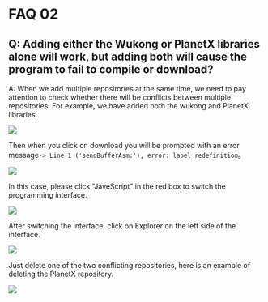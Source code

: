 ﻿# FAQ 02
## Q: Adding either the Wukong or PlanetX libraries alone will work, but adding both will cause the program to fail to compile or download?
A: When we add multiple repositories at the same time, we need to pay attention to check whether there will be conflicts between multiple repositories.
For example, we have added both the wukong and PlanetX libraries.

![](https://wiki-media-ef.oss-cn-hongkong.aliyuncs.com//images/FAQ-microbit-02-01.png)

Then when you click on download you will be prompted with an error message`-> Line 1 ('sendBufferAsm:'), error: label redefinition`。

![](https://wiki-media-ef.oss-cn-hongkong.aliyuncs.com//images/FAQ-microbit-02-02.png)

In this case, please click "JaveScript" in the red box to switch the programming interface.

![](https://wiki-media-ef.oss-cn-hongkong.aliyuncs.com//images/FAQ-microbit-02-03.png)

 After switching the interface, click on Explorer on the left side of the interface.

![](https://wiki-media-ef.oss-cn-hongkong.aliyuncs.com//images/FAQ-microbit-02-04.png)

Just delete one of the two conflicting repositories, here is an example of deleting the PlanetX repository.

![](https://wiki-media-ef.oss-cn-hongkong.aliyuncs.com/i18n/en/docusaurus-plugin-content-docs/current/microbit/faq/images/FAQ-microbit-02-05.png)

